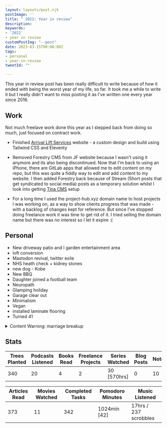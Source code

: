 ```yaml
---
layout: layouts/post.njk
postImage: ''
title: " 2022: Year in review"
description:
keywords:
- '2022'
- year in review
customPostImg: "--post"
date: 2023-03-15T00:00:00Z
tags:
- personal
- year-in-review
tweetId: ""

---
```

<p class="lead">This year in review post has been really difficult to write because of how it ended with being the worst year of my life, so far. It took me a while to write it but I really didn't want to miss posting it as I've written one every year since 2016.</p>

## Work
Not much freelave work done this year as I stepped back from doing so much, just focused on contract work.

- Finished [Arrival Lift Services](https://www.arrival-lifts.co.uk/ "Arrival Lift Services") website - a custom design and build using Tailwind CSS and Eleventy

- Removed Forestry CMS from JF website because I wasn't using it anymore and its also being discontinued. Now that I'm back to using an iPhone, there are GitLab apps that allowed me to edit content on my repo, but this was quite a fiddly way to edit and add content to my website. I then added Forestry back because of Stream (Short posts that get syndicated to social media) posts as a temporary solution whilst I look into getting [Tina CMS](https://tina.io/ "Tina CMS") setup

- For a long time I used the project-hub.xyz domain name to host projects I was working on, as a way to show clients progress that was made - with a backlog of changes kept for reference. But since I've stopped doing freelance work it was time to get rid of it. I tried selling the domain name but there was no interest so I let it expire :(

## Personal
- New driveway patio and I garden entertainment area
- loft conversion
- Mastodon revival, twitter exile
- NHS heath check + kidney stones
- new dog - Kobe
- New BBQ
- Daughter joined a football team
- Neuropath
- Glamping holiday
- Garage clear out
- Minimalism
- Vegan
- installed laminate flooring
- Turned 41

<details>
    <summary>Content Warning: marriage breakup</summary>
    <h3>The year my marriage ended</h3>
    <p>No one close to me me died (and what happened to me is not a unique situation, but that didn’t make it hurt any less).</p>
</details>

## Stats

<table>
  <thead>
    <tr>
      <th>Trees Planted</th>
      <th>Podcasts Listened</th>
      <th>Books Read</th>
      <th>Freelance Projects</th>
      <th>Series Watched</th>
      <th>Blog Posts</th>
      <th>Notes</th>
    </tr>
  </thead>
  <tbody>
    <tr>
      <td data-label="Trees Planted">340</td>
      <td data-label="Podcasts Listened">20</td>
      <td data-label="Books Read">4</td>
      <td data-label="Freelance Projects">2</td>
      <td data-label="Series Watched">30 [570hrs]</td>
      <td data-label="Blog Posts">0</td>
      <td data-label="Notes">10</td>
    </tr>
  </tbody>
</table>

<table>
  <thead>
    <tr>
      <th>Articles Read</th>
      <th>Movies Watched</th>
      <th>Completed Tasks</th>
      <th>Pomodoro Minutes</th>
      <th>Music Listened</th>
    </tr>
  </thead>
  <tbody>
    <tr>
      <td data-label="Articles Read">373</td>
      <td data-label="Movies Watched">11</td>
      <td data-label="Completed Tasks">342</td>
      <td data-label="Pomodoro Minutes">1024min [42]</td>
      <td data-label="Music Listened">17hrs / 237 scrobbles</td>
    </tr>
  </tbody>
</table>
